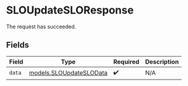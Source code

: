 # SLOUpdateSLOResponse

The request has succeeded.


## Fields

| Field                                                    | Type                                                     | Required                                                 | Description                                              |
| -------------------------------------------------------- | -------------------------------------------------------- | -------------------------------------------------------- | -------------------------------------------------------- |
| `data`                                                   | [models.SLOUpdateSLOData](../models/sloupdateslodata.md) | :heavy_check_mark:                                       | N/A                                                      |
